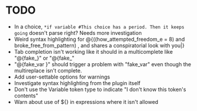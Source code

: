 # TODO

- In a choice, `*if variable #This choice has a period. Then it keeps going` doesn't parse right? Needs more investigation
- Weird syntax highlighting for @{((how_attempted_freedom_e = 8) and broke_free_from_pattern) , and shares a conspiratorial look with you|}
- Tab completion isn't working like it should in a multicomplete like "@{fake_}" or "@{fake_"
- "@{fake_var }" should trigger a problem with "fake_var" even though the multireplace isn't complete.
- Add user-settable options for warnings
- Investigate syntax highlighting from the plugin itself
- Don't use the Variable token type to indicate "I don't know this token's contents"
- Warn about use of ${} in expressions where it isn't allowed
